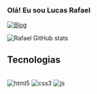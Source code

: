 ### Olá! Eu sou Lucas Rafael 

[![Blog](https://img.shields.io/badge/LinkedIn-0077B5?style=for-the-badge&logo=linkedin&logoColor=white)](https://linkedin.com/in/lucas-rafael-149a442b7)

![Rafael GitHub stats](https://github-readme-stats.vercel.app/api?username=LucasRafae1&show_icons=true&theme=tokyonight)

## Tecnologias
<div style="display: inline_block"><br/>
    <img align:"center" alt="html5" src="https://img.shields.io/badge/HTML5-E34F26?style=for-the-badge&logo=html5&logoColor=white"/>
    <img align:"center" alt="css3" src="https://img.shields.io/badge/CSS3-1572B6?style=for-the-badge&logo=css3&logoColor=white"/>
    <img align:"center" alt="js" src="https://img.shields.io/badge/JavaScript-F7DF1E?style=for-the-badge&logo=javascript&logoColor=black"/>
</div>
